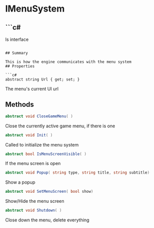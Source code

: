 # IMenuSystem

## ```c#
Is interface
```

## Summary

This is how the engine communicates with the menu system
## Properties

```c#
abstract string Url { get; set; } 
```
The menu's current UI url
## Methods

```c#
abstract void CloseGameMenu( ) 
```
Close the currently active game menu, if there is one
```c#
abstract void Init( ) 
```
Called to initialize the menu system
```c#
abstract bool IsMenuScreenVisible( ) 
```
If the menu screen is open
```c#
abstract void Popup( string type, string title, string subtitle) 
```
Show a popup
```c#
abstract void SetMenuScreen( bool show) 
```
Show/Hide the menu screen
```c#
abstract void Shutdown( ) 
```
Close down the menu, delete everything
